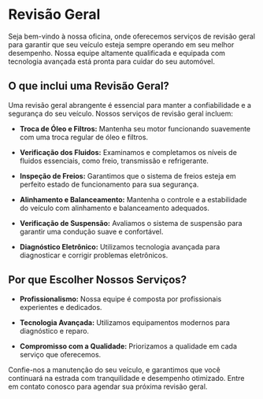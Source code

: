 # Revisão Geral

Seja bem-vindo à nossa oficina, onde oferecemos serviços de revisão geral para garantir que seu veículo esteja sempre operando em seu melhor desempenho. Nossa equipe altamente qualificada e equipada com tecnologia avançada está pronta para cuidar do seu automóvel.

## O que inclui uma Revisão Geral?

Uma revisão geral abrangente é essencial para manter a confiabilidade e a segurança do seu veículo. Nossos serviços de revisão geral incluem:

- **Troca de Óleo e Filtros:** Mantenha seu motor funcionando suavemente com uma troca regular de óleo e filtros.

- **Verificação dos Fluidos:** Examinamos e completamos os níveis de fluidos essenciais, como freio, transmissão e refrigerante.

- **Inspeção de Freios:** Garantimos que o sistema de freios esteja em perfeito estado de funcionamento para sua segurança.

- **Alinhamento e Balanceamento:** Mantenha o controle e a estabilidade do veículo com alinhamento e balanceamento adequados.

- **Verificação de Suspensão:** Avaliamos o sistema de suspensão para garantir uma condução suave e confortável.

- **Diagnóstico Eletrônico:** Utilizamos tecnologia avançada para diagnosticar e corrigir problemas eletrônicos.

## Por que Escolher Nossos Serviços?

- **Profissionalismo:** Nossa equipe é composta por profissionais experientes e dedicados.

- **Tecnologia Avançada:** Utilizamos equipamentos modernos para diagnóstico e reparo.

- **Compromisso com a Qualidade:** Priorizamos a qualidade em cada serviço que oferecemos.

Confie-nos a manutenção do seu veículo, e garantimos que você continuará na estrada com tranquilidade e desempenho otimizado. Entre em contato conosco para agendar sua próxima revisão geral.
